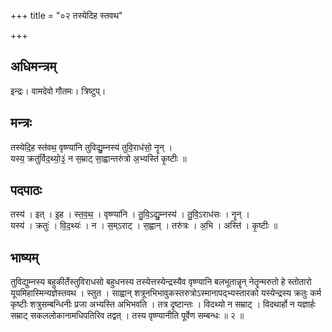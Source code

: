 +++
title = "०२ तस्येदिह स्तवथ"

+++
## अधिमन्त्रम्
इन्द्रः। वामदेवो गौतमः। त्रिष्टुप्।

## मन्त्रः
तस्येदि॒ह स्त॑वथ॒ वृष्ण्या॑नि तुविद्यु॒म्नस्य॑ तुवि॒राध॑सो॒ नॄन् ।  
यस्य॒ क्रतु॑र्विद॒थ्यो॒३॒॑ न स॒म्राट् सा॒ह्वान्तरु॑त्रो अ॒भ्यस्ति॑ कृ॒ष्टीः ॥

## पदपाठः
तस्य॑ । इत् । इ॒ह । स्त॒व॒थ॒ । वृष्ण्या॑नि । तु॒वि॒ऽद्यु॒म्नस्य॑ । तु॒वि॒ऽराध॑सः । नॄन् ।  
यस्य॑ । क्रतुः॑ । वि॒द॒थ्यः॑ । न । स॒म्ऽराट् । स॒ह्वान् । तरु॑त्रः । अ॒भि । अस्ति॑ । कृ॒ष्टीः ॥

## भाष्यम्
तुविद्युम्नस्य बहुकीर्तेस्तुविराधसो बहुधनस्य तस्येत्तस्येन्द्रस्यैव वृष्ण्यानि बलभूतान्नॄन् नेतॄन्मरुतो हे स्तोतारो यूयमिहास्मिन्यज्ञेस्तवथ । स्तुत । साह्वान् शत्रूनभिभावुकस्तरुत्रोऽस्मानापद्भ्यस्तारको यस्येन्द्रस्य क्रतुः कर्म कृष्टीः शत्रुसम्बन्धिनीः प्रजा अभ्यस्ति अभिभवति । तत्र दृष्टान्तः । विदथ्यो न सम्राट् । विदथार्हो न यज्ञार्हः सम्राट् सकललोकानामधिपतिरिव तद्वत् । तस्य वृष्ण्यानीति पूर्वेण सम्बन्धः ॥ २ ॥